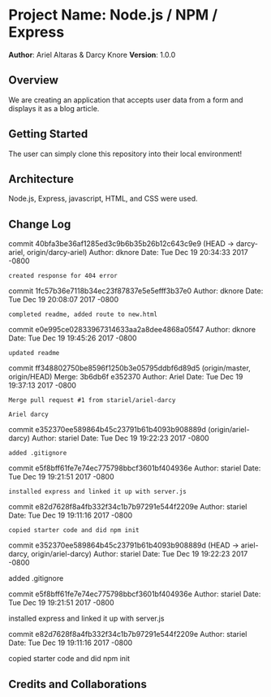 # Project Name:  Node.js / NPM / Express

**Author**: Ariel Altaras & Darcy Knore
**Version**: 1.0.0

## Overview
<!-- Provide a high level overview of what this application is and why you are building it, beyond the fact that it's an assignment for a Code Fellows 301 class. (i.e. What's your problem domain?) -->
We are creating an application that accepts user data from a form and displays it as a blog article.

## Getting Started
<!-- What are the steps that a user must take in order to build this app on their own machine and get it running? -->
The user can simply clone this repository into their local environment!

## Architecture
<!-- Provide a detailed description of the application design. What technologies (languages, libraries, etc) you're using, and any other relevant design information. -->
Node.js, Express, javascript, HTML, and CSS were used.

## Change Log
<!-- Use this are to document the iterative changes made to your application as each feature is successfully implemented. Use time stamps. Here's an examples:
01-01-2001 4:59pm - Application now has a fully-functional express server, with GET and POST routes for the book resource. -->
commit 40bfa3be36af1285ed3c9b6b35b26b12c643c9e9 (HEAD -> darcy-ariel, origin/darcy-ariel)
Author: dknore 
Date:   Tue Dec 19 20:34:33 2017 -0800

    created response for 404 error

commit 1fc57b36e7118b34ec23f87837e5e5efff3b37e0
Author: dknore 
Date:   Tue Dec 19 20:08:07 2017 -0800

    completed readme, added route to new.html

commit e0e995ce02833967314633aa2a8dee4868a05f47
Author: dknore 
Date:   Tue Dec 19 19:45:26 2017 -0800

    updated readme

commit ff348802750be8596f1250b3e05795ddbf6d89d5 (origin/master, origin/HEAD)
Merge: 3b6db6f e352370
Author: Ariel 
Date:   Tue Dec 19 19:37:13 2017 -0800

    Merge pull request #1 from stariel/ariel-darcy
    
    Ariel darcy

commit e352370ee589864b45c23791b61b4093b908889d (origin/ariel-darcy)
Author: stariel 
Date:   Tue Dec 19 19:22:23 2017 -0800

    added .gitignore

commit e5f8bff61fe7e74ec775798bbcf3601bf404936e
Author: stariel 
Date:   Tue Dec 19 19:21:51 2017 -0800

    installed express and linked it up with server.js

commit e82d7628f8a4fb332f34c1b7b97291e544f2209e
Author: stariel 
Date:   Tue Dec 19 19:11:16 2017 -0800

    copied starter code and did npm init

commit e352370ee589864b45c23791b61b4093b908889d (HEAD -> ariel-darcy, origin/ariel-darcy)
Author: stariel
Date:   Tue Dec 19 19:22:23 2017 -0800

   added .gitignore

commit e5f8bff61fe7e74ec775798bbcf3601bf404936e
Author: stariel
Date:   Tue Dec 19 19:21:51 2017 -0800

   installed express and linked it up with server.js

commit e82d7628f8a4fb332f34c1b7b97291e544f2209e
Author: stariel
Date:   Tue Dec 19 19:11:16 2017 -0800

   copied starter code and did npm init

## Credits and Collaborations
<!-- Give credit (and a link) to other people or resources that helped you build this application. -->
